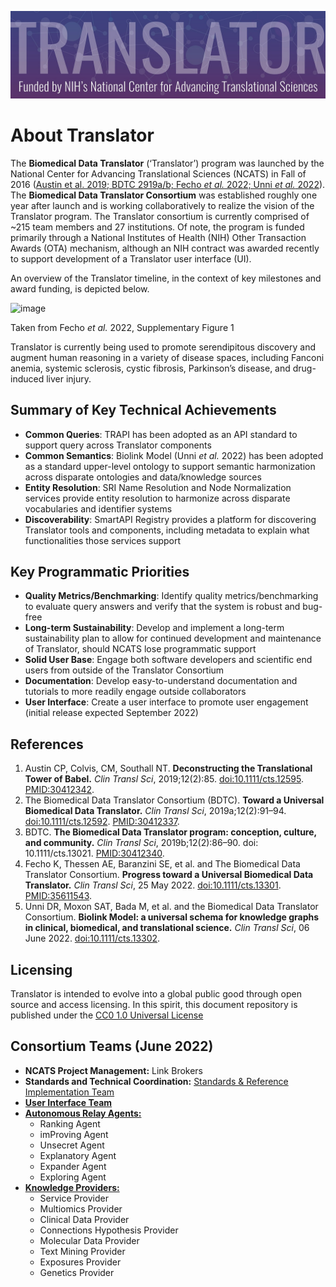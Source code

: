 ![image](../img/translator-banner.jpg)

# About Translator

The **Biomedical Data Translator** (‘Translator’) program was launched by the National Center for
Advancing Translational Sciences (NCATS) in Fall of 2016 ([Austin et al. 2019; BDTC 2919a/b;
Fecho _et al._ 2022; Unni _et al._  2022](#references)). The **Biomedical Data Translator Consortium**
was established roughly one year after launch and is working collaboratively to realize the vision of the
Translator program. The Translator consortium is currently comprised of ~215 team members and 27 institutions.
Of note, the program is funded primarily through a National Institutes of Health (NIH) Other Transaction Awards (OTA)
mechanism, although an NIH contract was awarded recently to support development of a Translator user interface (UI).

An overview of the Translator timeline, in the context of key milestones and award funding, is depicted below.

![image](https://user-images.githubusercontent.com/26254388/174347625-c20cc7b1-134b-4a19-ab21-72c4ad4d2f89.png)

Taken from Fecho _et al._ 2022, Supplementary Figure 1

Translator is currently being used to promote serendipitous discovery and augment human reasoning in a variety of
disease spaces, including Fanconi anemia, systemic sclerosis, cystic fibrosis, Parkinson’s disease,
and drug-induced liver injury.

## Summary of Key Technical Achievements

- **Common Queries**: TRAPI has been adopted as an API standard to support query across Translator components
- **Common Semantics**: Biolink Model (Unni _et al._ 2022) has been adopted as a standard upper-level ontology to support semantic harmonization across disparate ontologies and data/knowledge sources
- **Entity Resolution**: SRI Name Resolution and Node Normalization services provide entity resolution to harmonize across disparate vocabularies and identifier systems
- **Discoverability**: SmartAPI Registry provides a platform for discovering Translator tools and components, including metadata to explain what functionalities those services support

## Key Programmatic Priorities

- **Quality Metrics/Benchmarking**: Identify quality metrics/benchmarking to evaluate query answers and verify that the system is robust and bug-free
- **Long-term Sustainability**: Develop and implement a long-term sustainability plan to allow for continued development and maintenance of Translator, should NCATS lose programmatic support
- **Solid User Base**: Engage both software developers and scientific end users from outside of the Translator Consortium
- **Documentation**: Develop easy-to-understand documentation and tutorials to more readily engage outside collaborators
- **User Interface**: Create a user interface to promote user engagement (initial release expected September 2022)

## References

1. Austin CP, Colvis, CM, Southall NT. **Deconstructing the Translational Tower of Babel.** _Clin Transl Sci_, 2019;12(2):85. [doi:10.1111/cts.12595](https://ascpt.onlinelibrary.wiley.com/doi/10.1111/cts.12595). [PMID:30412342](https://pubmed.ncbi.nlm.nih.gov/30412342/).
2. The Biomedical Data Translator Consortium (BDTC). **Toward a Universal Biomedical Data Translator.** _Clin Transl Sci_, 2019a;12(2):91–94. [doi:10.1111/cts.12592](https://ascpt.onlinelibrary.wiley.com/doi/full/10.1111/cts.12592). [PMID:30412337](https://pubmed.ncbi.nlm.nih.gov/30412337/).
3. BDTC. **The Biomedical Data Translator program: conception, culture, and community.** _Clin Transl Sci_, 2019b;12(2):86–90. doi: 10.1111/cts.13021. [PMID:30412340](https://pubmed.ncbi.nlm.nih.gov/30412340/).
4. Fecho K, Thessen AE, Baranzini SE, et al. and The Biomedical Data Translator Consortium. **Progress toward a Universal Biomedical Data Translator.** _Clin Transl Sci_, 25 May 2022. [doi:10.1111/cts.13301](https://ascpt.onlinelibrary.wiley.com/doi/full/10.1111/cts.13301). [PMID:35611543](https://pubmed.ncbi.nlm.nih.gov/35611543/).
5. Unni DR, Moxon SAT, Bada M, et al. and the Biomedical Data Translator Consortium. **Biolink Model: a universal schema for knowledge graphs in clinical, biomedical, and translational science.** _Clin Transl Sci_, 06 June 2022. [doi:10.1111/cts.13302](https://ascpt.onlinelibrary.wiley.com/doi/full/10.1111/cts.13302).

##  Licensing

Translator is intended to evolve into a global public good through open source and access licensing. In this spirit, this document repository is  published under the [CC0 1.0 Universal License](license.md)

## Consortium Teams (June 2022)

- **NCATS Project Management:** Link Brokers
- **Standards and Technical Coordination:** [Standards & Reference Implementation Team](../architecture/sri.md)
- [**User Interface Team**](../architecture/ui.md)
- [**Autonomous Relay Agents:**](../architecture/ara.md)
  - Ranking Agent
  - imProving Agent
  - Unsecret Agent
  - Explanatory Agent
  - Expander Agent
  - Exploring Agent
- [**Knowledge Providers:**](../architecture/kp.md)
  - Service Provider
  - Multiomics Provider
  - Clinical Data Provider
  - Connections Hypothesis Provider
  - Molecular Data Provider
  - Text Mining Provider
  - Exposures Provider
  - Genetics Provider
